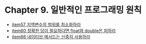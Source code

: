 # Chapter 9. 일반적인 프로그래밍 원칙
- [item57 지역변수의 범위를 최소화하라](https://github.com/JJungwoo/tech-note/blob/main/book/effective-java/chapter09/item57.md)
- [item60 정확한 답이 필요하다면 float와 double은 피하라](https://github.com/JJungwoo/tech-note/blob/main/book/effective-java/chapter09/item60.md)
- [item66 네이티브 메서드는 신중히 사용하라](https://github.com/JJungwoo/tech-note/blob/main/book/effective-java/chapter09/item66.md)
